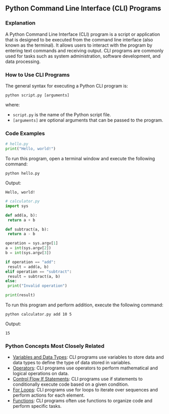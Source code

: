 ## Python Command Line Interface (CLI) Programs

### Explanation

A Python Command Line Interface (CLI) program is a script or application that is designed to be executed from the command line interface (also known as the terminal). It allows users to interact with the program by entering text commands and receiving output. CLI programs are commonly used for tasks such as system administration, software development, and data processing.

### How to Use CLI Programs

The general syntax for executing a Python CLI program is:

```
python script.py [arguments]
```

where:

- `script.py` is the name of the Python script file.
- `[arguments]` are optional arguments that can be passed to the program.

### Code Examples

```python
# hello.py
print("Hello, world!")
```

To run this program, open a terminal window and execute the following command:

```
python hello.py
```

Output:

```
Hello, world!
```

```python
# calculator.py
import sys

def add(a, b):
 return a + b

def subtract(a, b):
 return a - b

operation = sys.argv[1]
a = int(sys.argv[2])
b = int(sys.argv[3])

if operation == "add":
 result = add(a, b)
elif operation == "subtract":
 result = subtract(a, b)
else:
 print("Invalid operation")

print(result)
```

To run this program and perform addition, execute the following command:

```
python calculator.py add 10 5
```

Output:

```
15
```

### Python Concepts Most Closely Related

- [Variables and Data Types](./../variables-and-data-types/): CLI programs use variables to store data and data types to define the type of data stored in variables.
- [Operators](./../operators/): CLI programs use operators to perform mathematical and logical operations on data.
- [Control Flow If Statements](./../control-flow-if-statements/): CLI programs use if statements to conditionally execute code based on a given condition.
- [For Loops](./../for-loops/): CLI programs use for loops to iterate over sequences and perform actions for each element.
- [Functions](./../functions/): CLI programs often use functions to organize code and perform specific tasks.